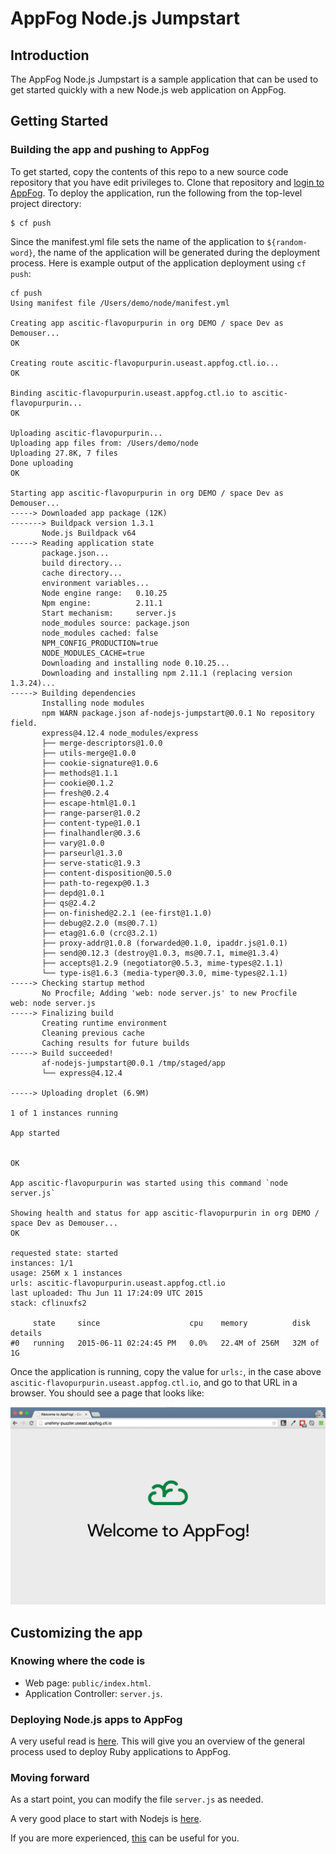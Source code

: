 # AppFog Node.js Jumpstart

## Introduction

The AppFog Node.js Jumpstart is a sample application that can be used to get started quickly with a new Node.js web application on AppFog.

## Getting Started
### Building the app and pushing to AppFog

To get started, copy the contents of this repo to a new source code repository that you have edit privileges to. Clone that repository and [login to AppFog](https://www.centurylinkcloud.com/knowledge-base/appfog/login-using-cf-cli/). To deploy the application, run the following from the top-level project directory:

```
$ cf push
```

Since the manifest.yml file sets the name of the application to `${random-word}`, the name of the application will be generated during the deployment process. Here is example output of the application deployment using `cf push`:

```
cf push
Using manifest file /Users/demo/node/manifest.yml

Creating app ascitic-flavopurpurin in org DEMO / space Dev as Demouser...
OK

Creating route ascitic-flavopurpurin.useast.appfog.ctl.io...
OK

Binding ascitic-flavopurpurin.useast.appfog.ctl.io to ascitic-flavopurpurin...
OK

Uploading ascitic-flavopurpurin...
Uploading app files from: /Users/demo/node
Uploading 27.8K, 7 files
Done uploading               
OK

Starting app ascitic-flavopurpurin in org DEMO / space Dev as Demouser...
-----> Downloaded app package (12K)
-------> Buildpack version 1.3.1
       Node.js Buildpack v64
-----> Reading application state
       package.json...
       build directory...
       cache directory...
       environment variables...
       Node engine range:   0.10.25
       Npm engine:          2.11.1
       Start mechanism:     server.js
       node_modules source: package.json
       node_modules cached: false
       NPM_CONFIG_PRODUCTION=true
       NODE_MODULES_CACHE=true
       Downloading and installing node 0.10.25...
       Downloading and installing npm 2.11.1 (replacing version 1.3.24)...
-----> Building dependencies
       Installing node modules
       npm WARN package.json af-nodejs-jumpstart@0.0.1 No repository field.
       express@4.12.4 node_modules/express
       ├── merge-descriptors@1.0.0
       ├── utils-merge@1.0.0
       ├── cookie-signature@1.0.6
       ├── methods@1.1.1
       ├── cookie@0.1.2
       ├── fresh@0.2.4
       ├── escape-html@1.0.1
       ├── range-parser@1.0.2
       ├── content-type@1.0.1
       ├── finalhandler@0.3.6
       ├── vary@1.0.0
       ├── parseurl@1.3.0
       ├── serve-static@1.9.3
       ├── content-disposition@0.5.0
       ├── path-to-regexp@0.1.3
       ├── depd@1.0.1
       ├── qs@2.4.2
       ├── on-finished@2.2.1 (ee-first@1.1.0)
       ├── debug@2.2.0 (ms@0.7.1)
       ├── etag@1.6.0 (crc@3.2.1)
       ├── proxy-addr@1.0.8 (forwarded@0.1.0, ipaddr.js@1.0.1)
       ├── send@0.12.3 (destroy@1.0.3, ms@0.7.1, mime@1.3.4)
       ├── accepts@1.2.9 (negotiator@0.5.3, mime-types@2.1.1)
       └── type-is@1.6.3 (media-typer@0.3.0, mime-types@2.1.1)
-----> Checking startup method
       No Procfile; Adding 'web: node server.js' to new Procfile
web: node server.js
-----> Finalizing build
       Creating runtime environment
       Cleaning previous cache
       Caching results for future builds
-----> Build succeeded!
       af-nodejs-jumpstart@0.0.1 /tmp/staged/app
       └── express@4.12.4

-----> Uploading droplet (6.9M)

1 of 1 instances running

App started


OK

App ascitic-flavopurpurin was started using this command `node server.js`

Showing health and status for app ascitic-flavopurpurin in org DEMO / space Dev as Demouser...
OK

requested state: started
instances: 1/1
usage: 256M x 1 instances
urls: ascitic-flavopurpurin.useast.appfog.ctl.io
last uploaded: Thu Jun 11 17:24:09 UTC 2015
stack: cflinuxfs2

     state     since                    cpu    memory          disk        details   
#0   running   2015-06-11 02:24:45 PM   0.0%   22.4M of 256M   32M of 1G     
```

Once the application is running, copy the value for `urls:`, in the case above `ascitic-flavopurpurin.useast.appfog.ctl.io`, and go to that URL in a browser. You should see a page that looks like:

<img src="https://raw.githubusercontent.com/CenturyLinkCloud/af-static-jumpstart/master/images/welcome-to-appfog-screenshot.png"/>

## Customizing the app

### Knowing where the code is

* Web page: `public/index.html`.
* Application Controller: `server.js`.

### Deploying Node.js apps to AppFog

A very useful read is [here](https://www.centurylinkcloud.com/knowledge-base/appfog/deploy-nodejs-application/). This will give you an overview of the general process used to deploy Ruby applications to AppFog.

### Moving forward

As a start point, you can modify the file `server.js` as needed.

A very good place to start with Nodejs is [here](http://nodeschool.io/).

If you are more experienced, [this](https://nodejs.org/api/) can be useful for you.
